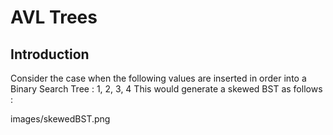 # AVL Trees

## Introduction

Consider the case when the following values are inserted in order into a Binary Search Tree : 1, 2, 3, 4
This would generate a skewed BST as follows :

images/skewedBST.png
